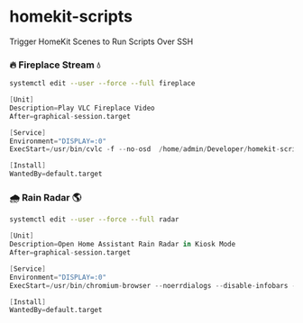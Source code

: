 # homekit-scripts
Trigger HomeKit Scenes to Run Scripts Over SSH

### 🔥 Fireplace Stream 💧

```bash
systemctl edit --user --force --full fireplace
```

```s
[Unit]
Description=Play VLC Fireplace Video
After=graphical-session.target

[Service]
Environment="DISPLAY=:0"
ExecStart=/usr/bin/cvlc -f --no-osd  /home/admin/Developer/homekit-scripts/fireplace-stream/fireplace.mp4 -L

[Install]
WantedBy=default.target
```

### 🌧️ Rain Radar 🌎

```bash
systemctl edit --user --force --full radar
```

```s
[Unit]
Description=Open Home Assistant Rain Radar in Kiosk Mode
After=graphical-session.target

[Service]
Environment="DISPLAY=:0"
ExecStart=/usr/bin/chromium-browser --noerrdialogs --disable-infobars --kiosk http://home-assistant.lan:8123/lovelace/radar?kiosk

[Install]
WantedBy=default.target
```
